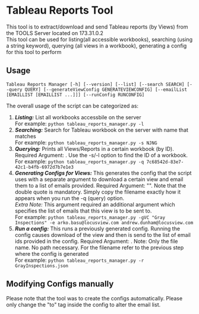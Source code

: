 # Tableau Reports Tool

This tool is to extract/download and send Tableau reports (by Views) from the TOOLS Server located on 173.31.0.2
<br>
This tool can be used for listing(all accessible workbooks), searching (using a string keyword), querying (all views in a workbook), generating a config for this tool to perform 
## Usage
`Tableau Reports Manager [-h] [--version] [--list] [--search SEARCH]
                               [--query QUERY]
                               [--generateViewConfig GENERATEVIEWCONFIG]
                               [--emailList [EMAILLIST [EMAILLIST ...]]]
                               [--runConfig RUNCONFIG]`

The overall usage of the script can be categorized as:
1. ___Listing:___ List all workbooks accessbile on the server<br>For example: `python tableau_reports_manager.py -l`
1. ___Searching:___ Search for Tableau workbook on the server with name that matches <string><br>For example: `python tableau_reports_manager.py -s NJNG`
1. ___Querying:___ Prints all Views/Reports in a certain workbook (by ID). Required Argument: <workbook-id>. Use the -s/-l option to find the ID of a workbook.<br>For example: `python tableau_reports_manager.py -q 7c68542d-83e7-42c1-b4fb-6972d7b7e1e3`
1. ___Generating Configs for Views:___ This generates the config that the script uses with a separate argument to download a certain view and email them to a list of emails provided. Required Argument: "<workbook-name>". Note that the double quote is mandatory. Simply copy the filename exactly how it appears when you run the -q (query) option.<br>_Extra Note:_ This argument required an additional argument which specifies the list of emails that this view is to be sent to.<br>For example: `python tableau_reports_manager.py -gVC "Gray Inspections" -e arko.basu@locusview.com andrew.dunham@locusview.com`
1. ___Run a config:___ This runs a previously generated config. Running the config causes download of the view and then is send to the list of email ids provided in the config. Required Argument: <config-filename>. Note: Only the file name. No path necessary. For the filename refer to the previous step where the config is generated<br>For example: `python tableau_reports_manager.py -r GrayInspections.json`

## Modifying Configs manually
Please note that the tool was to create the configs automatically. Please only change the "to" tag inside the config to alter the email list.

